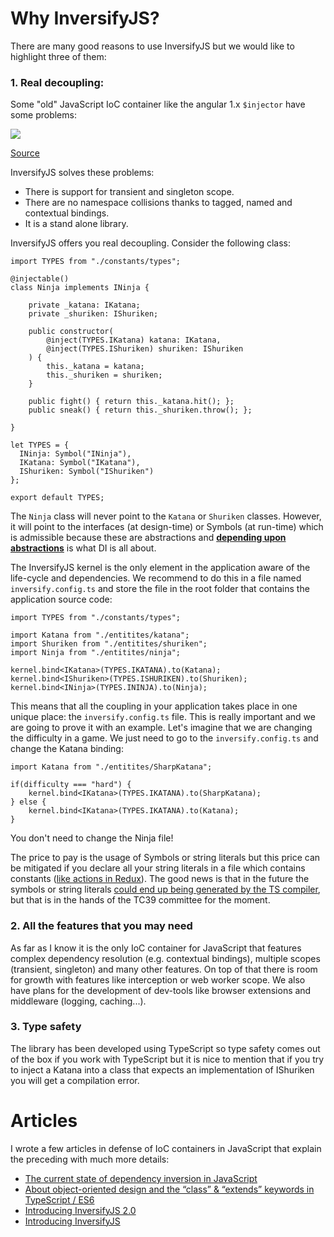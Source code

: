 # Why InversifyJS?

There are many good reasons to use InversifyJS but we would like to highlight three of them:

### 1. Real decoupling:

Some "old" JavaScript IoC container like the angular 1.x `$injector` have some problems:

![](http://i.imgur.com/Y2lRw4N.png)

[Source](https://angular.io/docs/ts/latest/guide/dependency-injection.html)

InversifyJS solves these problems:

- There is support for transient and singleton scope.
- There are no namespace collisions thanks to tagged, named and contextual bindings.
- It is a stand alone library.



InversifyJS offers you real decoupling. Consider the following class:

```
import TYPES from "./constants/types";

@injectable()
class Ninja implements INinja {

    private _katana: IKatana;
    private _shuriken: IShuriken;

    public constructor(
        @inject(TYPES.IKatana) katana: IKatana,
        @inject(TYPES.IShuriken) shuriken: IShuriken
    ) {
        this._katana = katana;
        this._shuriken = shuriken;
    }

    public fight() { return this._katana.hit(); };
    public sneak() { return this._shuriken.throw(); };

}
```
```
let TYPES = {
  INinja: Symbol("INinja"),
  IKatana: Symbol("IKatana"),
  IShuriken: Symbol("IShuriken")
};

export default TYPES;
```

The `Ninja` class will never point to the `Katana` or `Shuriken` classes. However, 
it will point to the interfaces (at design-time) or Symbols (at run-time) which is 
admissible because these are abstractions and 
[**depending upon abstractions**](https://en.wikipedia.org/wiki/Dependency_inversion_principle) 
is what DI is all about.

The InversifyJS kernel is the only element in the application aware of the life-cycle and dependencies. 
We recommend to do this in a file named `inversify.config.ts` and store the file in the root folder 
that contains the application source code:

    import TYPES from "./constants/types";

    import Katana from "./entitites/katana";
    import Shuriken from "./entitites/shuriken";
    import Ninja from "./entitites/ninja";

    kernel.bind<IKatana>(TYPES.IKATANA).to(Katana);
    kernel.bind<IShuriken>(TYPES.ISHURIKEN).to(Shuriken);
    kernel.bind<INinja>(TYPES.ININJA).to(Ninja);

This means that all the coupling in your application takes place in one unique place: the `inversify.config.ts` file. 
This is really important and we are going to prove it with an example. 
Let's imagine that we are changing the difficulty in a game. 
We just need to go to the `inversify.config.ts` and change the Katana binding:

    import Katana from "./entitites/SharpKatana";

    if(difficulty === "hard") {
        kernel.bind<IKatana>(TYPES.IKATANA).to(SharpKatana);
    } else {
        kernel.bind<IKatana>(TYPES.IKATANA).to(Katana);
    }

You don't need to change the Ninja file!

The price to pay is the usage of Symbols or string literals but this price can be mitigated if you declare all your 
string literals in a file which contains constants 
([like actions in Redux](https://github.com/reactjs/redux/blob/master/examples/todomvc/constants/ActionTypes.js)). 
The good news is that in the future the symbols or string literals 
[could end up being generated by the TS compiler](https://github.com/Microsoft/TypeScript/issues/2577), but 
that is in the hands of the TC39 committee for the moment.

### 2. All the features that you may need
As far as I know it is the only IoC container for JavaScript that features complex dependency 
resolution (e.g. contextual bindings), multiple scopes (transient, singleton) and many other features. 
On top of that there is room for growth with features like interception or web worker scope. 
We also have plans for the development of dev-tools like browser extensions and middleware (logging, caching...). 

### 3. Type safety
The library has been developed using TypeScript so type safety comes out of the box if you work 
with TypeScript but it is nice to mention that if you try to inject a Katana into a class that 
expects an implementation of IShuriken you will get a compilation error.

# Articles
I wrote a few articles in defense of IoC containers in JavaScript that explain the preceding with much more details:
- [The current state of dependency inversion in JavaScript](http://blog.wolksoftware.com/the-current-state-of-dependency-inversion-in-javascript)
- [About object-oriented design and the “class” & “extends” keywords in TypeScript / ES6](http://blog.wolksoftware.com/about-classes-inheritance-and-object-oriented-design-in-typescript-and-es6)
- [Introducing InversifyJS 2.0](http://blog.wolksoftware.com/introducing-inversify-2)
- [Introducing InversifyJS](http://blog.wolksoftware.com/introducing-inversifyjs)



